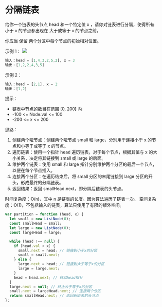 # 分隔链表

给你一个链表的头节点 head 和一个特定值 x ，请你对链表进行分隔，使得所有 小于 x 的节点都出现在 大于或等于 x 的节点之前。

你应当 保留 两个分区中每个节点的初始相对位置。

示例 1：
![](https://assets.leetcode.com/uploads/2021/01/04/partition.jpg)

```js
输入：head = [1,4,3,2,5,2], x = 3
输出：[1,2,2,4,3,5]
```

示例 2：

```js
输入：head = [2,1], x = 2
输出：[1,2]
```

提示：

- 链表中节点的数目在范围 [0, 200] 内
- -100 <= Node.val <= 100
- -200 <= x <= 200

思路：

1. 创建两个哑节点：创建两个哑节点 small 和 large，分别用于连接小于 x 的节点和小等于或等于 x 的节点。
2. 遍历链表：使用一个指针 head 遍历链表，对于每个节点，根据其值与 x 的大小关系，决定将其链接到 small 或 large 的后面。
3. 维护两个链表：使用 small 和 large 指针分别维护两个分区的最后一个节点，以便在每个节点插入。
4. 连接两个分区：在遍历结束后，将 small 分区的末尾链接到 large 分区的开头，形成最终的分隔链表。
5. 返回结果：返回 smallHead.next，即分隔后链表的头节点。

时间复杂度：O(n)，其中 n 是链表的长度。因为算法遍历了链表一次。
空间复杂度：O(1)，不包括输入的链表，算法只使用了有限的额外空间。

```js
var partition = function (head, x) {
  let small = new ListNode(0);
  const smallHead = small;
  let large = new ListNode(0);
  const largeHead = large;

  while (head !== null) {
    if (head.val < x) {
      small.next = head; // 链接到小于x的分区
      small = small.next;
    } else {
      large.next = head; // 链接到大于等于x的分区
      large = large.next;
    }
    head = head.next; // 移动head指针
  }
  large.next = null; // 终止大于等于x的分区
  small.next = largeHead.next; // 连接两个分区
  return smallHead.next; // 返回新链表的头节点
};
```
